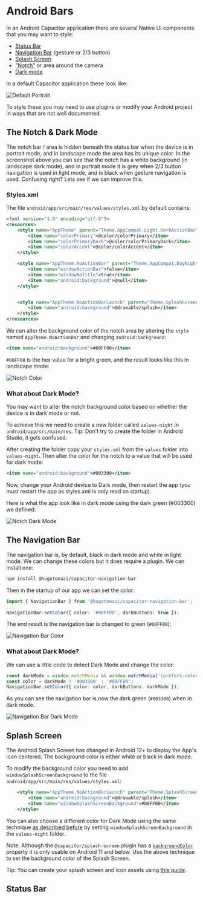 # Android Bars

In an Android Capacitor application there are several Native UI components that you may want to style:
- [Status Bar](#status-bar)
- [Navigation Bar](#the-navigation-bar) (gesture or 2/3 button)
- [Splash Screen](#splash-screen)
- ["Notch"](#the-notch--dark-mode) or area around the camera
- [Dark mode](#what-about-dark-mode)

In a default Capacitor application these look like:

![Default Portrait](./assets/android-styles.png)

To style these you may need to use plugins or modify your Android project in ways that are not well documented.

## The Notch & Dark Mode

The notch bar / area is hidden beneath the status bar when the device is in portrait mode, and in landscape mode the area has its unique color. In the screenshot above you can see that the notch has a white background (in landscape dark mode), and in portrait mode it is grey when 2/3 button navigation is used in light mode, and is black when gesture navigation is used. Confusing right? Lets see if we can improve this.

### Styles.xml

The file `android/app/src/main/res/values/styles.xml` by default contains:
```xml
<?xml version="1.0" encoding="utf-8"?>
<resources>
    <style name="AppTheme" parent="Theme.AppCompat.Light.DarkActionBar">
        <item name="colorPrimary">@color/colorPrimary</item>
        <item name="colorPrimaryDark">@color/colorPrimaryDark</item>
        <item name="colorAccent">@color/colorAccent</item>
    </style>

    <style name="AppTheme.NoActionBar" parent="Theme.AppCompat.DayNight.NoActionBar">
        <item name="windowActionBar">false</item>
        <item name="windowNoTitle">true</item>
        <item name="android:background">@null</item>
    </style>


    <style name="AppTheme.NoActionBarLaunch" parent="Theme.SplashScreen">
        <item name="android:background">@drawable/splash</item>
    </style>
</resources>
```

We can alter the background color of the notch area by altering the `style` named `AppTheme.NoActionBar` and changing `android:background`:

```xml
<item name="android:background">#00FF00</item>
```

`#00FF00` is the hex value for a bright green, and the result looks like this in landscape mode:

![Notch Color](./assets/notch-color.png)

### What about Dark Mode?

You may want to alter the notch background color based on whether the device is in dark mode or not.

To achieve this we need to create a new folder called `values-night` in `android/app/src/main/res`. Tip: Don't try to create the folder in Android Studio, it gets confused.

After creating the folder copy your `styles.xml` from the `values` folder into `values-night`. Then alter the color for the notch to a value that will be used for dark mode:

```xml
<item name="android:background">#003300</item>
```

Now, change your Android device to Dark mode, then restart the app (you must restart the app as styles.xml is only read on startup).

Here is what the app look like in dark mode using the dark green (#003300) we defined:

![Notch Dark Mode](./assets/notch-darkmode.png)

## The Navigation Bar

The navigation bar is, by default, black in dark mode and white in light mode. We can change these colors but it does require a plugin. We can install one:

```bash
npm install @hugotomazi/capacitor-navigation-bar
```

Then in the startup of our app we can set the color:
```typescript
import { NavigationBar } from '@hugotomazi/capacitor-navigation-bar';
...
NavigationBar.setColor({ color: '#00FF00', darkButtons: true });
```

The end result is the navigation bar is changed to green (`#00FF00`):

![Navigation Bar Color](./assets/nav-color.png)

### What about Dark Mode?

We can use a little code to detect Dark Mode and change the color:
```typescript
const darkMode = window.matchMedia && window.matchMedia('(prefers-color-scheme: dark)').matches;
const color = darkMode ? '#003300' : '#00FF00';
NavigationBar.setColor({ color: color, darkButtons: darkMode });
```

As you can see the navigation bar is now the dark green (`#003300`) when in dark mode.

![Navigation Bar Dark Mode](./assets/nav-darkmode.png)

## Splash Screen

The Android Splash Screen has changed in Android 12+ to display the App's icon centered. The background color is either white or black in dark mode.

To modify the background color you need to add `windowSplashScreenBackground` to the file `android/app/src/main/res/values/styles.xml`:

```xml
    <style name="AppTheme.NoActionBarLaunch" parent="Theme.SplashScreen">
        <item name="android:background">@drawable/splash</item>
        <item name="windowSplashScreenBackground">#00FF00</item>
    </style>
```

You can also choose a different color for Dark Mode using the same technique [as described before](#what-about-dark-mode) by setting `windowSplashScreenBackground` in the   `values-night` folder.

Note: Although the `@capacitor/splash-screen` plugin has a [`backgroundColor`](https://capacitorjs.com/docs/apis/splash-screen#background-color) property it is only usable on Android 11 and below. Use the above technique to set the background color of the Splash Screen.

Tip: You can create your splash screen and icon assets using [this guide](https://capacitorjs.com/docs/guides/splash-screens-and-icons).

## Status Bar
